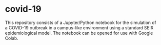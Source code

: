 # covid-19

This repository consists of a Jupyter/Python notebook for the simulation of a COVID-19 outbreak in a campus-like environment using a standard SEIR epidemiological model.  The notebook can be opened for use with Google Colab.
